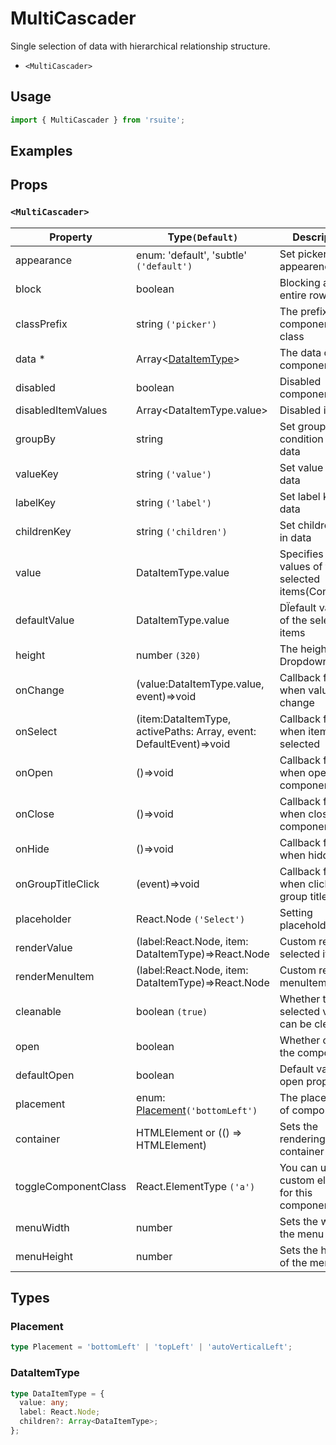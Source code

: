 # MultiCascader

Single selection of data with hierarchical relationship structure.

* `<MultiCascader>`

## Usage

```js
import { MultiCascader } from 'rsuite';
```

## Examples

<!--{demo}-->

## Props

### `<MultiCascader>`

| Property             | Type`(Default)`                                                    | Description                                            |
| -------------------- | ------------------------------------------------------------------ | ------------------------------------------------------ |
| appearance           | enum: 'default', 'subtle' `('default')`                            | Set picker appearence                                  |
| block                | boolean                                                            | Blocking an entire row                                 |
| classPrefix          | string `('picker')`                                                | The prefix of the component CSS class                  |
| data \*              | Array&lt;[DataItemType](#DataItemType)&gt;                         | The data of component                                  |
| disabled             | boolean                                                            | Disabled component                                     |
| disabledItemValues   | Array&lt;DataItemType.value&gt;                                    | Disabled items                                         |
| groupBy              | string                                                             | Set group condition key in data                        |
| valueKey             | string `('value')`                                                 | Set value key in data                                  |
| labelKey             | string `('label')`                                                 | Set label key in data                                  |
| childrenKey          | string `('children')`                                              | Set children key in data                               |
| value                | DataItemType.value                                                 | Specifies the values of the selected items(Controlled) |
| defaultValue         | DataItemType.value                                                 | DÏefault values of the selected items                  |
| height               | number `(320)`                                                     | The height of Dropdown                                 |
| onChange             | (value:DataItemType.value, event)=>void                            | Callback fired when value change                       |
| onSelect             | (item:DataItemType, activePaths: Array, event: DefaultEvent)=>void | Callback fired when item is selected                   |
| onOpen               | ()=>void                                                           | Callback fired when open component                     |
| onClose              | ()=>void                                                           | Callback fired when close component                    |
| onHide               | ()=>void                                                           | Callback fired when hidden                             |
| onGroupTitleClick    | (event)=>void                                                      | Callback fired when click the group title              |
| placeholder          | React.Node `('Select')`                                            | Setting  placeholders                                  |
| renderValue          | (label:React.Node, item: DataItemType)=>React.Node                 | Custom render selected items                           |
| renderMenuItem       | (label:React.Node, item: DataItemType)=>React.Node                 | Custom render menuItems                                |
| cleanable            | boolean `(true)`                                                   | Whether the selected value can be cleared              |
| open                 | boolean                                                            | Whether open the component                             |
| defaultOpen          | boolean                                                            | Default value of open property                         |
| placement            | enum: [Placement](#Placement)`('bottomLeft')`                      | The placement of component                             |
| container            | HTMLElement or (() => HTMLElement)                                 | Sets the rendering container                           |
| toggleComponentClass | React.ElementType `('a')`                                          | You can use a custom element for this component        |
| menuWidth            | number                                                             | Sets the width of the menu                             |
| menuHeight           | number                                                             | Sets the height of the menu                            |


## Types

### Placement

```ts
type Placement = 'bottomLeft' | 'topLeft' | 'autoVerticalLeft';
```

### DataItemType

```ts
type DataItemType = {
  value: any;
  label: React.Node;
  children?: Array<DataItemType>;
};
```
